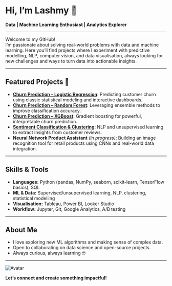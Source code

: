 
# Hi, I’m Lashmy 👋

**Data | Machine Learning Enthusiast | Analytics Explorer**

---

Welcome to my GitHub!  
I’m passionate about solving real-world problems with data and machine learning. Here you’ll find projects where I experiment with predictive modelling, NLP, computer vision, and data visualisation, always looking for new challenges and ways to turn data into actionable insights.

---

## Featured Projects 🚀 

- [**Churn Prediction – Logistic Regression**](https://github.com/lashm4/churn-prediction-logreg): Predicting customer churn using classic statistical modeling and interactive dashboards.
- [**Churn Prediction – Random Forest**](https://github.com/lashm4/churn-prediction-random-forest-classifier): Leveraging ensemble methods to improve classification accuracy.
- [**Churn Prediction – XGBoost**](https://github.com/lashm4/churn-prediction-XGBoost): Gradient boosting for powerful, interpretable churn prediction.
- [**Sentiment Classification & Clustering**](https://github.com/lashm4/SentimentClassification-Clustering): NLP and unsupervised learning to extract insights from customer reviews.
- **Neural Network Product Assistant** *(in progress)*: Building an image recognition tool for retail products using CNNs and real-world data integration.

---

## Skills & Tools

- **Languages:** Python (pandas, NumPy, seaborn, scikit-learn, TensorFlow basics), SQL
- **ML & Data:** Supervised/unsupervised learning, NLP, clustering, statistical modelling
- **Visualisation:** Tableau, Power BI, Looker Studio
- **Workflow:** Jupyter, Git, Google Analytics, A/B testing

---

## About Me

- I love exploring new ML algorithms and making sense of complex data.
- Open to collaborating on data science and open-source projects.
- Always curious, always learning 🤓

---

![Avatar](https://avatars.githubusercontent.com/u/583231?v=4)

**Let’s connect and create something impactful!**
